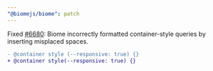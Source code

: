 ```yaml
---
"@biomejs/biome": patch
---
```


Fixed [#6680](https://github.com/biomejs/biome/issues/6680): Biome incorrectly formatted container-style queries by inserting misplaced spaces.

```diff
- @container style (--responsive: true) {}
+ @container style(--responsive: true) {}
```

